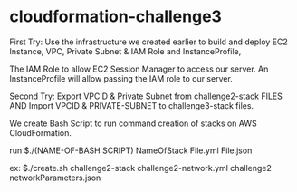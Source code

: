 # cloudformation-challenge3

First Try:
Use the infrastructure we created earlier to build and deploy EC2 Instance, VPC, Private Subnet & IAM Role and InstanceProfile,

The IAM Role to allow EC2 Session Manager to access our server. 
An InstanceProfile will allow passing the IAM role to our server.

Second Try:
Export VPCID & Private Subnet from challenge2-stack FILES AND Import VPCID & PRIVATE-SUBNET to challenge3-stack files.

We create Bash Script to run command creation of stacks on AWS CloudFormation.

run    $./(NAME-OF-BASH SCRIPT)    NameOfStack    File.yml    File.json
 
 ex: 
        $./create.sh challenge2-stack challenge2-network.yml challenge2-networkParameters.json

